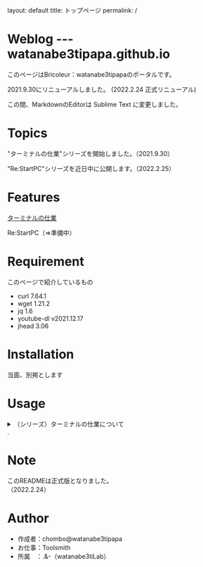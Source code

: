 layout: default
title: トップページ
permalink: /


# Weblog --- watanabe3tipapa.github.io
 
このページはBricoleur：watanabe3tipapaのポータルです。

2021.9.30にリニューアルしました。 (2022.2.24 正式リニューアル)

 
この間、MarkdownのEditorは Sublime Text に変更しました。

# Topics

"ターミナルの仕業"シリーズを開始しました。（2021.9.30）  

"Re:StartPC"シリーズを近日中に公開します。（2022.2.25）  


# Features
 
[ターミナルの仕業](HowtoexecutefromTerminal.md)  

Re:StartPC（=>準備中）
# Requirement
このページで紹介しているもの
 
* curl 7.64.1
* wget 1.21.2
* jq 1.6
* youtube-dl v2021.12.17
* jhead 3.06
 
# Installation
 
当面、別掲とします
# Usage

<details><summary>（シリーズ）ターミナルの仕業について</summary>

001回は、とりあえずターミナルで何かをやってみたい人向けの紹介となっていますので悪しからず。  

002回は、ちょいと長めのコマンドです。  

003回は、いまさらですが、MP3生成という内容になっています。  

004回は、コマンドライン上でJPEGファイルのEXIF情報を削除する方法です。


</details> .   

# Note
 
このREADMEは正式版となりました。  
（2022.2.24）
 
# Author
 
* 作成者：chombo@watanabe3tipapa
* お仕事：Toolsmith
* 所属　：.&-（watanabe3tiLab）  
